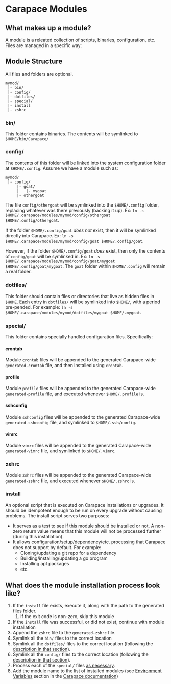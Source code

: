 Carapace Modules
================

What makes up a module?
-----------------------

A module is a releated collection of scripts, binaries, configuration, etc.  Files are managed in a specific way:

Module Structure
----------------

All files and folders are optional.

```
mymod/
 |- bin/
 |- config/
 |- dotfiles/
 |- special/
 |- install
 |- zshrc
```

### bin/

This folder contains binaries.  The contents will be symlinked to `$HOME/bin/Carapace/`

### config/

The contents of this folder will be linked into the system configuration folder at `$HOME/.config`.  Assume we have a module such as:

```
mymod/
 |- config/
     |- goat/
     |   |- mygoat
     |- othergoat
```

The file `config/othergoat` will be symlinked into the `$HOME/.config` folder, replacing whatever was there previously (backing it up).  Ex: `ln -s $HOME/.carapace/modules/mymod/config/othergoat $HOME/.config/othergoat`.

If the folder `$HOME/.config/goat` *does not* exist, then it will be symlinked directly into Carapace.  Ex: `ln -s $HOME/.carapace/modules/mymod/config/goat $HOME/.config/goat`.

However, if the folder `$HOME/.config/goat` *does* exist, then only the contents of `config/goat` will be symlinked in.  Ex: `ln -s $HOME/.carapace/modules/mymod/config/goat/mygoat $HOME/.config/goat/mygoat`.  The `goat` folder within `$HOME/.config` will remain a real folder.

### dotfiles/

This folder should contain files or directories that live as hidden files in `$HOME`.  Each entry in `dotfiles/` will be symlinked into `$HOME/`, with a period pre-pended.  For example: `ln -s $HOME/.carapace/modules/mymod/dotfiles/mygoat $HOME/.mygoat`.

### special/

This folder contains specially handled configuration files.  Specifically:

#### crontab

Module `crontab` files will be appended to the generated Carapace-wide `generated-crontab` file, and then installed using `crontab`.

#### profile

Module `profile` files will be appended to the generated Carapace-wide `generated-profile` file, and executed whenever `$HOME/.profile` is.

#### sshconfig

Module `sshconfig` files will be appended to the generated Carapace-wide `generated-sshconfig` file, and symlinked to `$HOME/.ssh/config`.

#### vimrc

Module `vimrc` files will be appended to the generated Carapace-wide `generated-vimrc` file, and symlinked to `$HOME/.vimrc`.

### zshrc

Module `zshrc` files will be appended to the generated Carapace-wide `generated-zshrc` file, and executed whenever `$HOME/.zshrc` is.

### install

An optional script that is executed on Carapace installations or upgrades.  It should be idempotent enough to be run on every upgrade without causing problems.  The install script serves two purposes:

- It serves as a test to see if this module should be installed or not.  A non-zero return value means that this module will not be processed further (during this installation).
- It allows configuration/setup/dependency/etc. processing that Carapace does not support by default.  For example:
    - Cloning/updating a git repo for a dependency
    - Building/installing/updating a go program
    - Installing apt packages
    - etc.

What does the module installation process look like?
----------------------------------------------------

1. If the `install` file exists, execute it, along with the path to the generated files folder.
    1. If the exit code is non-zero, skip this module
2. If the `install` file was successful, or did not exist, continue with module installation
3. Append the `zshrc` file to the `generated-zshrc` file.
4. Symlink all the `bin/` files to the correct location
5. Symlink all the `dotfiles/` files to the correct location (following the [description in that section](#dotfiles)).
6. Symlink all the `config/` files to the correct location (following the [description in that section](#config)).
7. Process each of the `special/` files [as necessary](#special).
8. Add the module name to the list of installed modules (see [Environment Variables](Carapace.md#Environment-Variables) section in the [Carapace documentation](Carapace.md))
